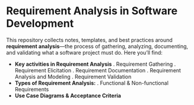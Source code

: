 # Requirement Analysis in Software Development

This repository collects notes, templates, and best practices around **requirement analysis**—the process of gathering, analyzing, documenting, and validating what a software project must do. Here you’ll find:

- **Key activities in Requirement Analysis**
. Requirement Gathering
. Requirement Elicitation
. Requirement Documentation
. Requirement Analysis and Modeling
. Requirement Validation
- **Types of Requirement Analysis:**
. Functional & Non-functional Requirements  
- **Use Case Diagrams & Acceptance Criteria**

